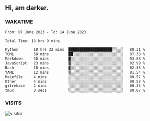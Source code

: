 ## Hi, am darker.

### WAKATIME

<!--START_SECTION:waka-->

```txt
From: 07 June 2023 - To: 14 June 2023

Total Time: 13 hrs 9 mins

Python       10 hrs 33 mins  ████████████████████░░░░░   80.31 %
TOML         58 mins         ██░░░░░░░░░░░░░░░░░░░░░░░   07.38 %
Markdown     30 mins         █░░░░░░░░░░░░░░░░░░░░░░░░   03.88 %
JavaScript   23 mins         ▓░░░░░░░░░░░░░░░░░░░░░░░░   02.99 %
Bash         18 mins         ▓░░░░░░░░░░░░░░░░░░░░░░░░   02.35 %
YAML         12 mins         ▒░░░░░░░░░░░░░░░░░░░░░░░░   01.54 %
Makefile     4 mins          ░░░░░░░░░░░░░░░░░░░░░░░░░   00.57 %
Other        4 mins          ░░░░░░░░░░░░░░░░░░░░░░░░░   00.53 %
gitrebase    2 mins          ░░░░░░░░░░░░░░░░░░░░░░░░░   00.35 %
tmux         0 secs          ░░░░░░░░░░░░░░░░░░░░░░░░░   00.07 %
```

<!--END_SECTION:waka-->

### VISITS
<!-- i should probably build this when i will have some time -->
![visitor](https://profile-counter.glitch.me/sanix-darker/count.svg)
